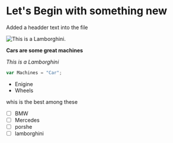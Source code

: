 # Let's Begin with something new

Added a headder text into the file 

![This is a Lamborghini.](https://cdn.motor1.com/images/mgl/8LQ6M/s1/lamborghini-aventador-svj-63-roadster.jpg)

**Cars are some great machines**

*This is a Lamborghini*

``` javascript
var Machines = "Car";
```

<ul>
    <li>Enigine</li>
    <li>Wheels</li>
</ul>

whis is the best among these
- [ ] BMW
- [ ] Mercedes
- [ ] porshe 
- [ ] lamborghini 
